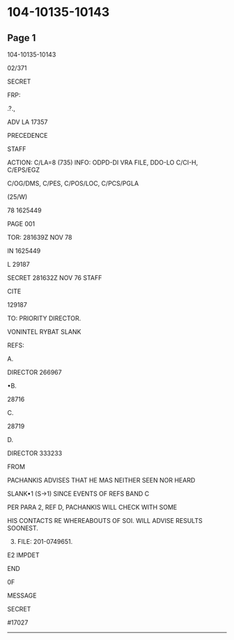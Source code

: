# 104-10135-10143

## Page 1

104-10135-10143

02/371

SECRET

FRP:

.?.,

ADV LA 17357

PRECEDENCE

STAFF

ACTION: C/LA=8 (735) INFO: ODPD-DI VRA FILE, DDO-LO C/CI-H, C/EPS/EGZ

C/OG/DMS, C/PES, C/POS/LOC, C/PCS/PGLA

(25/W)

78 1625449

PAGE 001

TOR: 281639Z NOV 78

IN 1625449

L 29187

SECRET 281632Z NOV 76 STAFF

CITE

129187

TO: PRIORITY DIRECTOR.

VONINTEL RYBAT SLANK

REFS:

A.

DIRECTOR 266967

•B.

28716

C.

28719

D.

DIRECTOR 333233

FROM

PACHANKIS ADVISES THAT HE MAS NEITHER SEEN NOR HEARD

SLANK•1 (S→1) SINCE EVENTS OF REFS BAND C

PER PARA 2, REF D, PACHANKIS WILL CHECK WITH SOME

HIS CONTACTS RE WHEREABOUTS OF SOI. WILL ADVISE RESULTS SOONEST.

3. FILE: 201-0749651.

E2 IMPDET

END

0F

MESSAGE

SECRET

#17027

---

